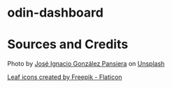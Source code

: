 # odin-dashboard

# Sources and Credits

Photo by <a href="https://unsplash.com/@nachogonza?utm_source=unsplash&utm_medium=referral&utm_content=creditCopyText">José Ignacio González Pansiera</a> on <a href="https://unsplash.com/s/photos/plant-profile-picture?utm_source=unsplash&utm_medium=referral&utm_content=creditCopyText">Unsplash</a>

<a href="https://www.flaticon.com/free-icons/leaf" title="leaf icons">Leaf icons created by Freepik - Flaticon</a>